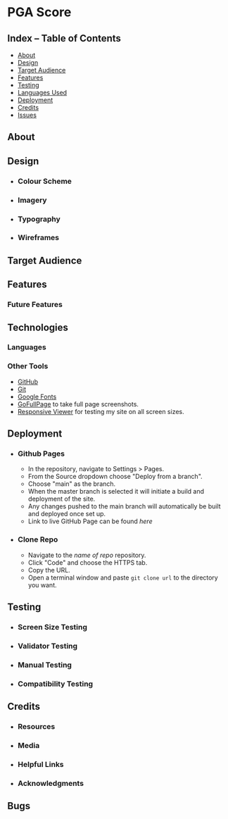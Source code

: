 # PGA Score 


## Index – Table of Contents
* [About](#about) 
* [Design](#design)
* [Target Audience](#target-audience)
* [Features](#features)
* [Testing](#testing)
* [Languages Used](#technologies-used)
* [Deployment](#deployment)
* [Credits](#credits)
* [Issues](#issues)

## About

## Design

- ### Colour Scheme 

- ### Imagery

- ### Typography 

- ### Wireframes

## Target Audience

## Features

### Future Features


## Technologies

### Languages


### Other Tools
- [GitHub](https://github.com/)
- [Git](https://git-scm.com/)
- [Google Fonts](https://fonts.google.com/)
- [GoFullPage](https://gofullpage.com/) to take full page screenshots.
- [Responsive Viewer](https://chrome.google.com/webstore/detail/responsive-viewer/inmopeiepgfljkpkidclfgbgbmfcennb/related?hl=en) for testing my site on all screen sizes.


## Deployment

- ### Github Pages
  - In the repository, navigate to Settings > Pages.
  - From the Source dropdown choose "Deploy from a branch".
  - Choose "main" as the branch.
  - When the master branch is selected it will initiate a build and deployment of the site.
  - Any changes pushed to the main branch will automatically be built and deployed once set up.
  - Link to live GitHub Page can be found *here*

- ### Clone Repo
  - Navigate to the *name of repo* repository.
  - Click "Code" and choose the HTTPS tab.
  - Copy the URL. 
  - Open a terminal window and paste `git clone url` to the directory you want.

## Testing

- ### Screen Size Testing

- ### Validator Testing

- ### Manual Testing 

- ### Compatibility Testing



## Credits

- ### Resources


- ### Media


- ### Helpful Links


- ### Acknowledgments 


## Bugs
